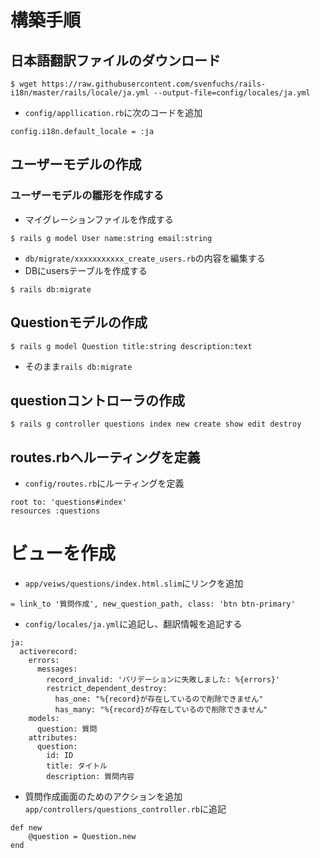 # 構築手順
## 日本語翻訳ファイルのダウンロード
```
$ wget https://raw.githubusercontent.com/svenfuchs/rails-i18n/master/rails/locale/ja.yml --output-file=config/locales/ja.yml
```
- `config/appllication.rb`に次のコードを追加
```
config.i18n.default_locale = :ja
```

## ユーザーモデルの作成
### ユーザーモデルの雛形を作成する
- マイグレーションファイルを作成する
```
$ rails g model User name:string email:string
```
- `db/migrate/xxxxxxxxxxx_create_users.rb`の内容を編集する
- DBにusersテーブルを作成する
```
$ rails db:migrate
```

## Questionモデルの作成
```
$ rails g model Question title:string description:text
```
- そのまま`rails db:migrate`

## questionコントローラの作成
```
$ rails g controller questions index new create show edit destroy
```

## routes.rbへルーティングを定義
- `config/routes.rb`にルーティングを定義
```
root to: 'questions#index'
resources :questions
```

# ビューを作成
- `app/veiws/questions/index.html.slim`にリンクを追加
```
= link_to '質問作成', new_question_path, class: 'btn btn-primary'

```
- `config/locales/ja.yml`に追記し、翻訳情報を追記する
```
ja:
  activerecord:
    errors:
      messages:
        record_invalid: 'バリデーションに失敗しました: %{errors}'
        restrict_dependent_destroy:
          has_one: "%{record}が存在しているので削除できません"
          has_many: "%{record}が存在しているので削除できません"
    models:
      question: 質問
    attributes:
      question:
        id: ID
        title: タイトル
        description: 質問内容
```
- 質問作成画面のためのアクションを追加
`app/controllers/questions_controller.rb`に追記
```
def new
    @question = Question.new
end
```
